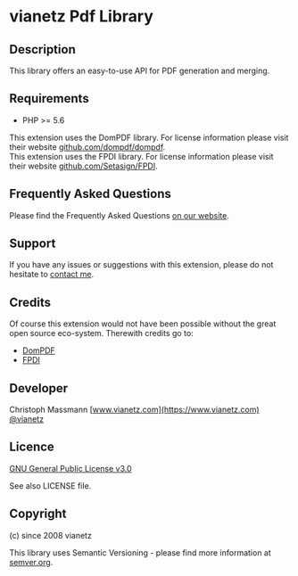 vianetz Pdf Library
=====================

Description
-----------
This library offers an easy-to-use API for PDF generation and merging.

Requirements
------------
- PHP >= 5.6

This extension uses the DomPDF library. For license information please visit their
website [github.com/dompdf/dompdf](https://github.com/dompdf/dompdf).  
This extension uses the FPDI library. For license information please visit their
website [github.com/Setasign/FPDI](https://github.com/Setasign/FPDI/blob/master/LICENSE.txt).

Frequently Asked Questions
--------------------------
Please find the Frequently Asked Questions [on our website](https://www.vianetz.com/en/faq).

Support
-------
If you have any issues or suggestions with this extension, please do not hesitate to
[contact me](vianetz.com/en/contacts).

Credits
-------
Of course this extension would not have been possible without the great open source eco-system.
Therewith credits go to:
- [DomPDF](https://github.com/dompdf/dompdf)
- [FPDI](https://github.com/Setasign/FPDI)

Developer
---------
Christoph Massmann
[www.vianetz.com](https://www.vianetz.com)
[@vianetz](https://twitter.com/vianetz)

Licence
-------
[GNU General Public License v3.0](https://www.gnu.org/licenses/gpl-3.0.html)

See also LICENSE file.

Copyright
---------
(c) since 2008 vianetz

This library uses Semantic Versioning - please find more information at [semver.org](http://semver.org).
